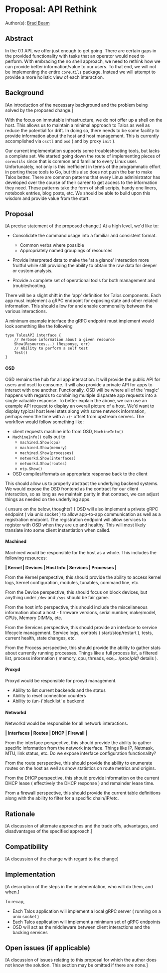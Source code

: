 # Proposal: API Rethink

Author(s): [Brad Beam](@bradbeam)

## Abstract

In the 0.1 API, we offer just enough to get going. There are certain gaps in
the provided functionality with tasks that an operator would need to perform.
With embracing the no shell approach, we need to rethink how we can provide
better information/value to our users. To that end, we will not be implementing
the entire `coreutils` package. Instead we will attempt to provide a more
holistic view of each interaction.

## Background

[An introduction of the necessary background and the problem being solved by the proposed change.]

With the focus on immutable infrastructure, we do not offer up a shell on the
host. This allows us to maintain a minimal approach to Talos as well as reduce
the potential for drift. In doing so, there needs to be some facility to provide
information about the host and host management. This is currently accomplished
via `osctl` and `osd` ( and by proxy `init` ).

Our current implementation supports some troubleshooting tools, but lacks a
complete set. We started going down the route of implementing pieces of
`coreutils` since that is common and familiar to every Linux user.
Unfortunately, not only is this inefficient in terms of the programmatic effort
in porting these tools to Go, but this also does not push the bar to make
Talos better.  There are common patterns that every Linux administrator has
developed over the course of their career to get access to the information
they need. These patterns take the form of shell scripts, handy one liners,
notebook entries, blog posts, etc. We should be able to build upon this wisdom
and provide value from the start.

## Proposal

[A precise statement of the proposed change.]
At a high level, we'd like to:

- Consolidate the command usage into a familiar and consistent format.
  - Common verbs where possible
  - Appropriately named groupings of resources

- Provide interpreted data to make the 'at a glance' interaction more fruitful
  while still providing the ability to obtain the raw data for deeper or custom
  analysis.

- Provide a complete set of operational tools for both management and
  troubleshooting.

There will be a slight shift in the 'app' definition for Talos components.
Each app must implement a gRPC endpoint for exposing state and other related
information. This should allow for and enable commonality between the various
interactions.

A minimum example interface the gRPC endpoint must implement would look
something like the following

```
type TalosAPI interface {
	// Verbose information about a given resource
	Show(Resources...) (Response, err)
	// Ability to perform a self test
	Test()
}
```

#### OSD

OSD remains the hub for all app interaction. It will provide the public API for
users and osctl to consume. It will also provide a private API for apps to
interact with one another. Functionally, OSD will be where all of the 'magic'
happens with regards to combining multiple disparate app requests into a single
valuable response.
To better explain the above, we can use an example API request to display an
overall picture of a host. We'd want to display typical host level stats along
with some network information, perhaps even the time with a +/- offset from
upstream servers. The workflow would follow something like:

- client requests machine info from OSD, `MachineInfo()`
- `MachineInfo()` calls out to
  - `machined.Show(cpu)`
  - `machined.Show(memory)`
  - `machined.Show(processes)`
  - `networkd.Show(interfaces)`
  - `networkd.Show(routes)`
  - `ntp.Show()`
- OSD compiles/formats an appropriate response back to the client

This should allow us to properly abstract the underlying backend systems.
We would expose the OSD frontend as the contract for our client interaction,
so as long as we maintain parity in that contract, we can adjust things as
needed on the underlying apps.


( unsure on the below, thoughts? )
OSD will also implement a private gRPC endpoint ( via unix socket ) to allow
app-to-app communication as well as a registration endpoint. The registration
endpoint will allow services to register with OSD when they are up and healthy.
This will most likely translate into some client instantiation when called.

#### Machined

Machined would be responsible for the host as a whole. This includes the
following resources:

**| Kernel | Devices | Host Info | Services | Processes |**

From the Kernel perspective, this should provide the ability to access kernel
logs, kernel configuration, modules, tunables, command line, etc.

From the Device perspective, this should focus on block devices, but anything
under `/dev` and `/sys` should be fair game.

From the host info perspective, this should include the miscellaneous
information about a host - firmware versions, serial number, make/model, CPUs,
Memory DIMMs, etc.

From the Services perspective, this should provide an interface to service
lifecycle management. Service logs, controls ( start/stop/restart ), tests,
current health, state changes, etc.

From the Process perspective, this should provide the ability to gather stats
about currently running processes. Things like a full process list, a filtered
list, process information ( memory, cpu, threads, exe,.. /proc/*pid*/ details ).

#### Proxyd

Proxyd would be responsible for proxyd management.

- Ability to list current backends and the status
- Ability to reset connection counters
- Ability to (un-)'blacklist' a backend

#### Networkd

Networkd would be responsible for all network interactions.

**| Interfaces | Routes | DHCP | Firewall |**

From the interface perspective, this should provide the ability to gather
specific information from the network interface. Things like IP, Netmask,
MTU, link status, etc.
Do we expose interface configuration functionality?

From the route perspective, this should provide the ability to enumerate
routes on the host as well as show statistics on route metrics and origins.

From the DHCP perspective, this should provide information on the current DHCP
lease ( effectively the DHCP response ) and remainder lease time.

From a firewall perspective, this should provide the current table definitions
along with the ability to filter for a specific chain/IP/etc.

## Rationale

[A discussion of alternate approaches and the trade offs, advantages, and disadvantages of the specified approach.]

## Compatibility

[A discussion of the change with regard to the change]

## Implementation

[A description of the steps in the implementation, who will do them, and when.]

To recap,

- Each Talos application will implement a local gRPC server ( running on a unix
  socket )
- Each Talos application will implement a minimum set of gRPC endpoints
- OSD will act as the middleware between client interactions and the backing
  services


## Open issues (if applicable)

[A discussion of issues relating to this proposal for which the author does not
know the solution. This section may be omitted if there are none.]
